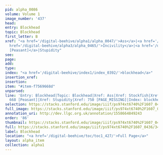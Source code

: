 ```yaml
---
pid: alpha_0086
volume: Volume 1
image_number: '437'
head: 
entry: Blockhead
topic: Blockhead
first_letter: B
xref: "<a href='/digital-beehive/alpha1/alpha_0047/'>Ass</a>|<a href='/digital-beehive/alpha4/alpha_0903/'>Stockfish</a>|<a
  href='/digital-beehive/alpha3/alpha_0465/'>Incivility</a>|<a href='/digital-beehive/toc/toc2_149/'>668
  [Peasant]</a>|Stupidity"
see: 
page: 
add: 
type: 
index: "<a href='/digital-beehive/index1/index_0392/'>blockhead</a>"
insertion_xref: 
insertion: 
item: "#item-f7569668d"
unparsed: 
line: 'Entry: Blockhead|Topic: Blockhead|Xref: Ass|Xref: Stockfish|Xref: Incivility|Xref:
  668 [Peasant]|Xref: Stupidity|Xref: 750 [PAGE_MISSING]|Index: blockhead|#item-f7569668d'
selection: https://stacks.stanford.edu/image/iiif/ps974xt6740%2F1607_0436/344,1629,3064,333/full/0/default.jpg
full_image: https://stacks.stanford.edu/image/iiif/ps974xt6740%2F1607_0436/full/full/0/default.jpg
annotation_uri: http://dev.llgc.org.uk/annotation/1558664849243
order: '86'
thumbnail: https://stacks.stanford.edu/image/iiif/ps974xt6740%2F1607_0436/344,1629,600,180/250,/0/default.jpg
full: https://stacks.stanford.edu/image/iiif/ps974xt6740%2F1607_0436/344,1629,3064,333/full/0/default.jpg
label: Blockhead
location: "<a href='/digital-beehive/toc/toc1_427/'>Full Page</a>"
layout: alpha_item
collection: alpha1
---
```

